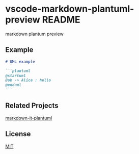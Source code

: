 # vscode-markdown-plantuml-preview README

markdown plantum preview

## Example

````markdown
# UML example

```plantuml
@startuml
Bob -> Alice : hello
@enduml
```
````

## Related Projects

[markdown-it-plantuml](https://www.npmjs.com/package/markdown-it-plantuml)

## License

[MIT](./LICENSE)
